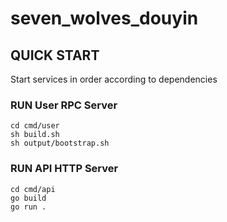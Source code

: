 # seven_wolves_douyin

## QUICK START
Start services in order according to dependencies
### RUN User RPC Server
```shell
cd cmd/user
sh build.sh
sh output/bootstrap.sh
```

### RUN API HTTP Server
```shell
cd cmd/api
go build
go run .
```
 